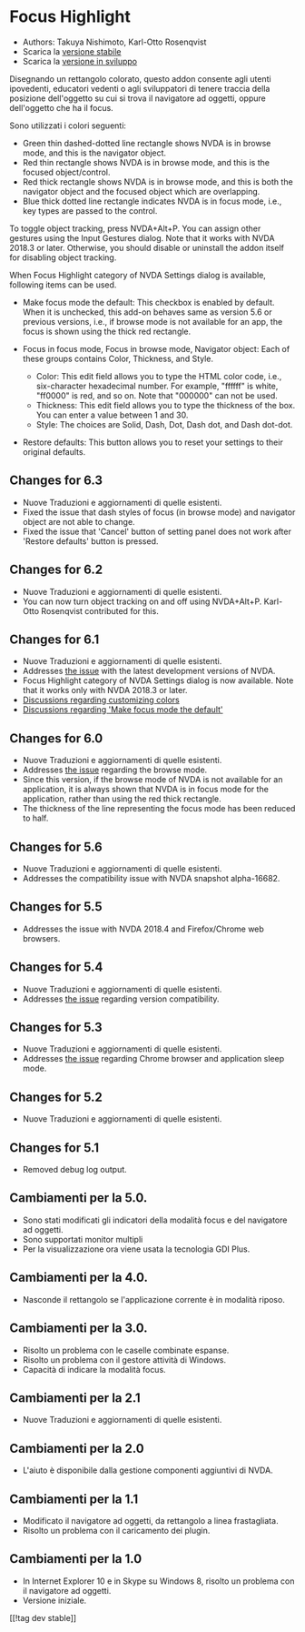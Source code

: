 # Focus Highlight #

* Authors: Takuya Nishimoto, Karl-Otto Rosenqvist
* Scarica la [versione stabile][2]
* Scarica la [versione in sviluppo][1]

Disegnando un rettangolo colorato, questo addon consente agli utenti
ipovedenti, educatori vedenti o agli sviluppatori di tenere traccia della
posizione dell'oggetto su cui si trova il navigatore ad oggetti, oppure
dell'oggetto che ha il focus.

Sono utilizzati i colori seguenti:

* Green thin dashed-dotted line rectangle shows NVDA is in browse mode, and
  this is the navigator object.
* Red thin rectangle shows NVDA is in browse mode, and this is the focused
  object/control.
* Red thick rectangle shows NVDA is in browse mode, and this is both the
  navigator object and the focused object which are overlapping.
* Blue thick dotted line rectangle indicates NVDA is in focus mode, i.e.,
  key types are passed to the control.

To toggle object tracking, press NVDA+Alt+P. You can assign other gestures
using the Input Gestures dialog.  Note that it works with NVDA 2018.3 or
later.  Otherwise, you should disable or uninstall the addon itself for
disabling object tracking.

When Focus Highlight category of NVDA Settings dialog is available,
following items can be used.

* Make focus mode the default: This checkbox is enabled by default. When it
  is unchecked, this add-on behaves same as version 5.6 or previous
  versions, i.e., if browse mode is not available for an app, the focus is
  shown using the thick red rectangle.
* Focus in focus mode, Focus in browse mode, Navigator object: Each of these
  groups contains Color, Thickness, and Style.

    * Color: This edit field allows you to type the HTML color code, i.e.,
      six-character hexadecimal number. For example, "ffffff" is white,
      "ff0000" is red, and so on. Note that "000000" can not be used.
    * Thickness: This edit field allows you to type the thickness of the
      box. You can enter a value between 1 and 30.
    * Style: The choices are Solid, Dash, Dot, Dash dot, and Dash dot-dot.

* Restore defaults: This button allows you to reset your settings to their
  original defaults.

## Changes for 6.3 ##

* Nuove Traduzioni e aggiornamenti di quelle esistenti.
* Fixed the issue that dash styles of focus (in browse mode) and navigator
  object are not able to change.
* Fixed the issue that 'Cancel' button of setting panel does not work after
  'Restore defaults' button is pressed.

## Changes for 6.2 ##

* Nuove Traduzioni e aggiornamenti di quelle esistenti.
* You can now turn object tracking on and off using NVDA+Alt+P. Karl-Otto
  Rosenqvist contributed for this.

## Changes for 6.1 ##

* Nuove Traduzioni e aggiornamenti di quelle esistenti.
* Addresses [the issue](https://github.com/nvdajp/focusHighlight/issues/14)
  with the latest development versions of NVDA.
* Focus Highlight category of NVDA Settings dialog is now available. Note
  that it works only with NVDA 2018.3 or later.
* [Discussions regarding customizing
  colors](https://github.com/nvdajp/focusHighlight/issues/3)
* [Discussions regarding 'Make focus mode the
  default'](https://github.com/nvdajp/focusHighlight/issues/13)

## Changes for 6.0 ##

* Nuove Traduzioni e aggiornamenti di quelle esistenti.
* Addresses [the issue](https://github.com/nvdajp/focusHighlight/issues/13)
  regarding the browse mode.
* Since this version, if the browse mode of NVDA is not available for an
  application, it is always shown that NVDA is in focus mode for the
  application, rather than using the red thick rectangle.
* The thickness of the line representing the focus mode has been reduced to
  half.

## Changes for 5.6 ##

* Nuove Traduzioni e aggiornamenti di quelle esistenti.
* Addresses the compatibility issue with NVDA snapshot alpha-16682.

## Changes for 5.5 ##

* Addresses the issue with NVDA 2018.4 and Firefox/Chrome web browsers.

## Changes for 5.4 ##

* Nuove Traduzioni e aggiornamenti di quelle esistenti.
* Addresses [the issue](https://github.com/nvdajp/focusHighlight/issues/11)
  regarding version compatibility.

## Changes for 5.3 ##

* Nuove Traduzioni e aggiornamenti di quelle esistenti.
* Addresses [the issue](https://github.com/nvdajp/focusHighlight/issues/10)
  regarding Chrome browser and application sleep mode.

## Changes for 5.2 ##

* Nuove Traduzioni e aggiornamenti di quelle esistenti.

## Changes for 5.1 ##

* Removed debug log output.

## Cambiamenti per la 5.0. ##

* Sono stati modificati gli indicatori della modalità focus e del navigatore
  ad oggetti.
* Sono supportati monitor multipli
* Per la visualizzazione ora viene usata la tecnologia GDI Plus.

## Cambiamenti per la 4.0. ##

* Nasconde il rettangolo se l'applicazione corrente è in modalità riposo.

## Cambiamenti per la 3.0. ##

* Risolto un problema con le caselle combinate espanse.
* Risolto un problema con il gestore attività di Windows.
* Capacità di indicare la modalità focus.

## Cambiamenti per la 2.1 ##

* Nuove Traduzioni e aggiornamenti di quelle esistenti.

## Cambiamenti per la 2.0 ##

* L'aiuto è disponibile dalla gestione componenti aggiuntivi di NVDA.

## Cambiamenti per la 1.1 ##

* Modificato il navigatore ad oggetti, da rettangolo a linea frastagliata.
* Risolto un problema con il caricamento dei plugin.

## Cambiamenti per la 1.0 ##

* In Internet Explorer 10 e in Skype su Windows 8, risolto un problema con
  il navigatore ad oggetti.
* Versione iniziale.

[[!tag dev stable]]

[1]: https://addons.nvda-project.org/files/get.php?file=fh-dev

[2]: https://addons.nvda-project.org/files/get.php?file=fh
